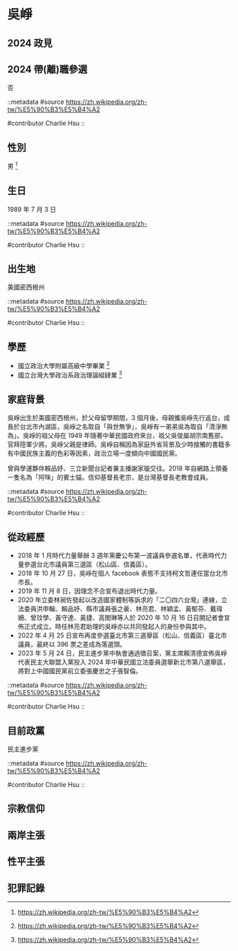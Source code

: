# 吳崢

## 2024 政見

## 2024 帶(離)職參選

否

::metadata
#source
https://zh.wikipedia.org/zh-tw/%E5%90%B3%E5%B4%A2

#contributor
Charlie Hsu
::

## 性別

男 [^1]

[^1]: https://zh.wikipedia.org/zh-tw/%E5%90%B3%E5%B4%A2

## 生日

1989 年 7 月 3 日

::metadata
#source
https://zh.wikipedia.org/zh-tw/%E5%90%B3%E5%B4%A2

#contributor
Charlie Hsu
::

## 出生地

美國密西根州

::metadata
#source
https://zh.wikipedia.org/zh-tw/%E5%90%B3%E5%B4%A2

#contributor
Charlie Hsu
::

## 學歷

- 國立政治大學附屬高級中學畢業 [^1]
- 國立台灣大學政治系政治理論組肄業 [^1]

[^1]: https://zh.wikipedia.org/zh-tw/%E5%90%B3%E5%B4%A2

## 家庭背景

吳崢出生於美國密西根州，於父母留學期間，3 個月後，母親攜吳崢先行返台，成長於台北市內湖區，吳崢之名取自「與世無爭」，吳崢有一弟弟吳為取自「清淨無為」。吳崢的祖父母在 1949 年隨著中華民國政府來台，祖父吳俊屬胡宗南舊部，官拜陸軍少將。吳崢父親是律師。吳崢自稱因為家庭外省背景及少時接觸的書籍多有中國民族主義的色彩等因素，政治立場一度傾向中國國民黨。

曾與學運夥伴賴品妤、三立新聞台記者兼主播謝家璇交往。2018 年自網路上領養一隻名為「阿咪」的賓士貓。信仰基督長老宗，是台灣基督長老教會成員。

::metadata
#source
https://zh.wikipedia.org/zh-tw/%E5%90%B3%E5%B4%A2

#contributor
Charlie Hsu
::

## 從政經歷

- 2018 年 1 月時代力量舉辦 3 週年黨慶公布第一波議員參選名單，代表時代力量參選台北市議員第三選區（松山區、信義區）。
- 2018 年 10 月 27 日，吳崢在個人 facebook 表態不支持柯文哲連任當台北市市長。
- 2019 年 11 月 8 日，因理念不合宣布退出時代力量。
- 2020 年立委林昶佐發起以改造國家體制等訴求的「二〇四六台灣」連線，立法委員洪申翰、賴品妤、縣市議員張之豪、林亮君、林穎孟、黃郁芬、戴瑋姍、曾玟學、黃守達、黃捷、高閔琳等人於 2020 年 10 月 16 日召開記者會宣佈正式成立。時任林亮君助理的吳崢亦以共同發起人的身份參與其中。
- 2022 年 4 月 25 日宣布再度參選臺北市第三選舉區（松山、信義區）臺北市議員，最終以 396 票之差成為落選頭。
- 2023 年 5 月 24 日，民主進步黨中執會通過徵召案，黨主席賴清德宣佈吳崢代表民主大聯盟入黨投入 2024 年中華民國立法委員選舉新北市第八選舉區，將對上中國國民黨前立委張慶忠之子張智倫。

::metadata
#source
https://zh.wikipedia.org/zh-tw/%E5%90%B3%E5%B4%A2

#contributor
Charlie Hsu
::

## 目前政黨

民主進步黨

::metadata
#source
https://zh.wikipedia.org/zh-tw/%E5%90%B3%E5%B4%A2

#contributor
Charlie Hsu
::

## 宗教信仰

## 兩岸主張

## 性平主張

## 犯罪記錄
